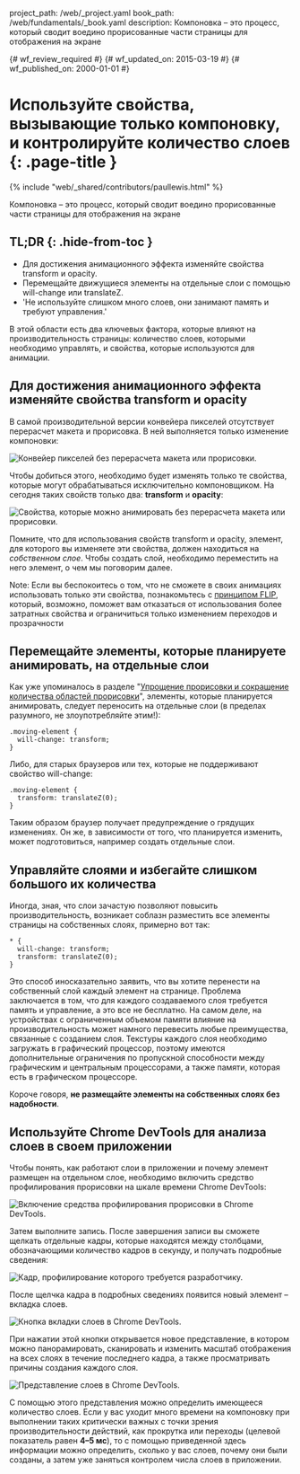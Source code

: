 project_path: /web/_project.yaml
book_path: /web/fundamentals/_book.yaml
description: Компоновка – это процесс, который сводит воедино прорисованные части страницы для отображения на экране

{# wf_review_required #}
{# wf_updated_on: 2015-03-19 #}
{# wf_published_on: 2000-01-01 #}

# Используйте свойства, вызывающие только компоновку, и контролируйте количество слоев {: .page-title }

{% include "web/_shared/contributors/paullewis.html" %}


Компоновка – это процесс, который сводит воедино прорисованные части страницы для отображения на экране

## TL;DR {: .hide-from-toc }
- Для достижения анимационного эффекта изменяйте свойства transform и opacity.
- Перемещайте движущиеся элементы на отдельные слои с помощью will-change или translateZ.
- 'Не используйте слишком много слоев, они занимают память и требуют управления.'


В этой области есть два ключевых фактора, которые влияют на производительность страницы: количество слоев, которыми необходимо управлять, и свойства, которые используются для анимации.

## Для достижения анимационного эффекта изменяйте свойства transform и opacity
В самой производительной версии конвейера пикселей отсутствует перерасчет макета и прорисовка. В ней выполняется только изменение компоновки:

<img src="images/stick-to-compositor-only-properties-and-manage-layer-count/frame-no-layout-paint.jpg" class="g--centered" alt="Конвейер пикселей без перерасчета макета или прорисовки.">

Чтобы добиться этого, необходимо будет изменять только те свойства, которые могут обрабатываться исключительно компоновщиком. На сегодня таких свойств только два: **transform** и **opacity**:

<img src="images/stick-to-compositor-only-properties-and-manage-layer-count/safe-properties.jpg" class="g--centered" alt="Свойства, которые можно анимировать без перерасчета макета или прорисовки.">

Помните, что для использования свойств transform и opacity, элемент, для которого вы изменяете эти свойства, должен находиться на _собственном слое_. Чтобы создать слой, необходимо переместить на него элемент, о чем мы поговорим далее.

Note: Если вы беспокоитесь о том, что не сможете в своих анимациях использовать только эти свойства, познакомьтесь с <a href='http://aerotwist.com/blog/flip-your-animations'>принципом FLIP</a>, который, возможно, поможет вам отказаться от использования более затратных свойства и ограничиться только изменением переходов и прозрачности

## Перемещайте элементы, которые планируете анимировать, на отдельные слои

Как уже упоминалось в разделе "[Упрощение прорисовки и сокращение количества областей прорисовки](simplify-paint-complexity-and-reduce-paint-areas)", элементы, которые планируется анимировать, следует переносить на отдельные слои (в пределах разумного, не злоупотребляйте этим!):


    .moving-element {
      will-change: transform;
    }
    

Либо, для старых браузеров или тех, которые не поддерживают свойство will-change:


    .moving-element {
      transform: translateZ(0);
    }
    

Таким образом браузер получает предупреждение о грядущих изменениях. Он же, в зависимости от того, что планируется изменить, может подготовиться, например создать отдельные слои.

## Управляйте слоями и избегайте слишком большого их количества

Иногда, зная, что слои зачастую позволяют повысить производительность, возникает соблазн разместить все элементы страницы на собственных слоях, примерно вот так:


    * {
      will-change: transform;
      transform: translateZ(0);
    }
    

Это способ иносказательно заявить, что вы хотите перенести на собственный слой каждый элемент на странице. Проблема заключается в том, что для каждого создаваемого слоя требуется память и управление, а это все не бесплатно. На самом деле, на устройствах с ограниченным объемом памяти влияние на производительность может намного перевесить любые преимущества, связанные с созданием слоя. Текстуры каждого слоя необходимо загружать в графический процессор, поэтому имеются дополнительные ограничения по пропускной способности между графическим и центральным процессорами, а также памяти, которая есть в графическом процессоре.

Короче говоря, **не размещайте элементы на собственных слоях без надобности**.

## Используйте Chrome DevTools для анализа слоев в своем приложении

Чтобы понять, как работают слои в приложении и почему элемент размещен на отдельном слое, необходимо включить средство профилирования прорисовки на шкале времени Chrome DevTools:

<img src="images/stick-to-compositor-only-properties-and-manage-layer-count/paint-profiler.jpg" class="g--centered" alt="Включение средства профилирования прорисовки в Chrome DevTools.">

Затем выполните запись. После завершения записи вы сможете щелкать отдельные кадры, которые находятся между столбцами, обозначающими количество кадров в секунду, и получать подробные сведения:

<img src="images/stick-to-compositor-only-properties-and-manage-layer-count/frame-of-interest.jpg" class="g--centered" alt="Кадр, профилирование которого требуется разработчику.">

После щелчка кадра в подробных сведениях появится новый элемент – вкладка слоев.

<img src="images/stick-to-compositor-only-properties-and-manage-layer-count/layer-tab.jpg" class="g--centered" alt="Кнопка вкладки слоев в Chrome DevTools.">

При нажатии этой кнопки открывается новое представление, в котором можно панорамировать, сканировать и изменить масштаб отображения на всех слоях в течение последнего кадра, а также просматривать причины создания каждого слоя.

<img src="images/stick-to-compositor-only-properties-and-manage-layer-count/layer-view.jpg" class="g--centered" alt="Представление слоев в Chrome DevTools.">

С помощью этого представления можно определить имеющееся количество слоев. Если у вас уходит много времени на компоновку при выполнении таких критически важных с точки зрения производительности действий, как прокрутка или переходы (целевой показатель равен **4–5 мс**), то с помощью приведенной здесь информации можно определить, сколько у вас слоев, почему они были созданы, а затем уже заняться контролем числа слоев в приложении.


